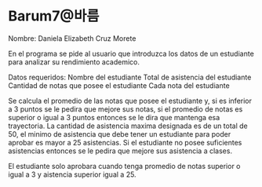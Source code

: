 # Barum7@바름

Nombre: Daniela Elizabeth Cruz Morete

En el programa se pide al usuario que introduzca los datos de un estudiante para analizar su rendimiento academico.

Datos requeridos:
Nombre del estudiante
Total de asistencia del estudiante
Cantidad de notas que posee el estudiante
Cada nota del estudiante

Se calcula el promedio de las notas que posee el estudiante y, si es inferior a 3 puntos se le pedira que mejore sus notas, si el promedio de notas es superior o igual a 3 puntos entonces se le dira que mantenga esa trayectoria.
La cantidad de asistencia maxima designada es de un total de 50, el minimo de asistencia que debe tener un estudiante para poder aprobar es mayor a 25 asistencias. Si el estudiante no posee suficientes asistencias entonces se le pedira que mejore sus asistencia a clases.

El estudiante solo aprobara cuando tenga promedio de notas superior o igual a 3 y aistencia superior igual a 25.
